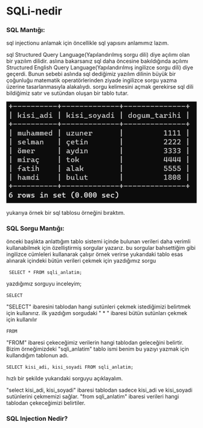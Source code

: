 # SQLi-nedir



### SQL Mantığı:

sql injectionu anlamak için öncellikle sql yapısını anlamımız lazım.

sql Structured Query Language(Yapılandırılmış sorgu dili) diye açılımı olan bir yazılım dilidir. aslına bakarsanız sql daha öncesine bakıldığında açılımı Structured English Query Language(Yapılandırılmış ingilizce sorgu dili) diye geçerdi. Bunun sebebi aslında sql dediğimiz yazılım dilinin büyük bir çoğunluğu matematik operatörlerinden ziyade ingilizce sorgu yazma üzerine tasarlanmasıyla alakalıydı. sorgu kelimesini açmak gerekirse sql dili bildiğimiz satır ve sutündan oluşan bir tablo tutar.

![basit tablo](/resimler/basit%20tablo.png)

yukarıya örnek bir sql tablosu örneğini bıraktım.

### SQL Sorgu Mantığı:

 önceki başlıkta anlattığım tablo sistemi içinde bulunan verileri daha verimli kullanabilmek için özelliştirmiş sorgular yazarız. bu sorgular bahsettiğim gibi ingilizce cümleleri kullanarak çalışır örnek verirse yukarıdaki tablo esas alınarak içindeki bütün verileri çekmek için yazdığımız sorgu
 
 ```
  SELECT * FROM sqli_anlatim;
 ```
 
 yazdığımız sorguyu inceleyim;
 
 ``` 
 SELECT 
 ```
 "SELECT" ibaresini tablodan hangi sutünleri çekmek istediğimizi belirtmek için kullanırız. ilk yazdığım sorgudaki " * " ibaresi bütün sutünları çekmek için kullanılır
 
  
 ``` 
 FROM 
 ```
 
 "FROM" ibaresi çekeceğimiz verilerin hangi tablodan geleceğini belirtir. Bizim örneğimizdeki "sqli_anlatim" tablo ismi benim bu yazıyı yazmak için kullandığım tablonun adı.
 
 
 ``` 
 SELECT kisi_adi, kisi_soyadi FROM sqli_anlatim;
 ```
 
 hızlı bir şekilde yukarıdaki sorguyu açıklayalım. 
 
 "select kisi_adi, kisi_soyadi" ibaresi tablodan sadece kisi_adi ve kisi_soyadi sutünlerini çekmemizi sağlar.
 "from sqli_anlatim" ibaresi verileri hangi tablodan çekeceğimizi belirtiler.
 
 
 ### SQL Injection Nedir?
 
